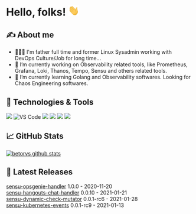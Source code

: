
# Hello, folks! <img src="https://raw.githubusercontent.com/betorvs/betorvs/main/images/wave.gif" width="30px">

## &#x270d; About me
- 👨‍👩‍👦 I'm father full time and former Linux Sysadmin working with DevOps Culture/Job for long time...
-  🔭 I’m currently working on Observability related tools, like Prometheus, Grafana, Loki, Thanos, Tempo, Sensu and others related tools.
- 🌱 I’m currently learning Golang and Observability softwares. Looking for Chaos Engineering softwares. 

## 🔧 Technologies & Tools
![](https://img.shields.io/badge/OS-Linux-informational?style=flat&logo=linux&logoColor=white&color=2bbc8a)
![VS Code](https://img.shields.io/badge/visualstudiocode-badge-blue.svg?logo=visual-studio-code&style=flat&logoColor=white&color=2bbc8a)
![](https://img.shields.io/badge/Code-Golang-informational?style=flat&logo=go&logoColor=white&color=2bbc8a)
![](https://img.shields.io/badge/Shell-Bash-informational?style=flat&logo=gnu-bash&logoColor=white&color=2bbc8a)
![](https://img.shields.io/badge/Tools-Docker-informational?style=flat&logo=docker&logoColor=white&color=2bbc8a)
![](https://img.shields.io/badge/Tools-Kubernetes-informational?style=flat&logo=kubernetes&logoColor=white&color=2bbc8a)

## &#x1f4c8; GitHub Stats

[![betorvs github stats](https://github-readme-stats.vercel.app/api?username=betorvs&show_icons=true)](https://github.com/betorvs/betorvs)


## 🤔 Latest Releases

[sensu-opsgenie-handler](https://github.com/betorvs/sensu-opsgenie-handler/releases/tag/1.0.0) 1.0.0 - 2020-11-20   
[sensu-hangouts-chat-handler](https://github.com/betorvs/sensu-hangouts-chat-handler/releases/tag/0.0.10) 0.0.10 - 2021-01-21   
[sensu-dynamic-check-mutator](https://github.com/betorvs/sensu-dynamic-check-mutator/releases/tag/0.0.1-rc6) 0.0.1-rc6 - 2021-01-28   
[sensu-kubernetes-events](https://github.com/betorvs/sensu-kubernetes-events/releases/tag/0.0.1-rc9) 0.0.1-rc9 - 2021-01-13   

